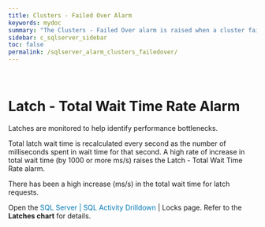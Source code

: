 ```yaml
---
title: ﻿Clusters - Failed Over Alarm
keywords: mydoc
summary: "The Clusters - Failed Over alarm is raised when a cluster fails over."
sidebar: c_sqlserver_sidebar
toc: false
permalink: /sqlserver_alarm_clusters_failedover/
---
```



﻿<?xml version="1.0" encoding="utf-8"?>
<html xmlns:MadCap="http://www.madcapsoftware.com/Schemas/MadCap.xsd" MadCap:timeEstimate="0" MadCap:priority="0" MadCap:status="In Progress" MadCap:lastBlockDepth="4" MadCap:lastHeight="211" MadCap:lastWidth="833">
    <head><title></title>
    </head>
    <body>
        <h1>Latch - Total Wait Time Rate Alarm</h1>
        <p>Latches are monitored to help identify performance bottlenecks.</p>
        <p>Total latch wait time is recalculated every second as the number of milliseconds spent in wait time for that second. A high rate of increase in total wait time (by 1000 or more ms/s) raises the Latch - Total Wait Time Rate alarm.</p>
        <MadCap:snippetBlock src="../Resources/Snippets/SoSSE/Alarm_Title_Raised.flsnp" />
        <p> There has been a high increase (ms/s) in the total wait time for latch requests.</p>
        <p>Open the <MadCap:xref href="../Drilldowns/drilldown_sqlserver_sqlactivity.htm"><span style="color: #0078b6;" class="mcFormatColor">SQL Server | SQL Activity Drilldown</span></MadCap:xref> | Locks page. Refer to the <b>Latches chart</b> for details.</p>
    </body>
</html>
